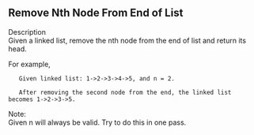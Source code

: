 Remove Nth Node From End of List
---
Description<br/>
Given a linked list, remove the nth node from the end of list and return its head.

For example,<br/>
```
   Given linked list: 1->2->3->4->5, and n = 2.

   After removing the second node from the end, the linked list becomes 1->2->3->5.
```
Note:<br/>
Given n will always be valid.
Try to do this in one pass.
